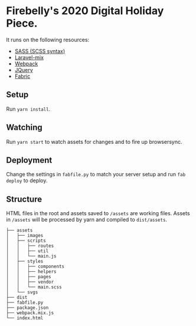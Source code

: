 # Firebelly's 2020 Digital Holiday Piece.

It runs on the following resources:  
* [SASS (SCSS syntax)](http://sass-lang.com/)
* [Laravel-mix](https://laravel-mix.com/)
* [Webpack](https://webpack.js.org/)
* [JQuery](https://jquery.org/)
* [Fabric](http://www.fabfile.org/)

## Setup
Run `yarn install`.

## Watching
Run `yarn start` to watch assets for changes and to fire up browsersync.

## Deployment
Change the settings in `fabfile.py` to match your server setup and run `fab deploy` to deploy.

## Structure
HTML files in the root and assets saved to `/assets` are working files. Assets in `/assets` will be processed by yarn and compiled to `dist/assets`.
```
├── assets
│   ├── images
│   ├── scripts
│   │   ├── routes
│   │   ├── util
│   │   └── main.js
│   ├── styles
│   │   ├── components
│   │   ├── helpers
│   │   ├── pages
│   │   ├── vendor
│   │   └── main.scss
│   └── svgs
├── dist
├── fabfile.py
├── package.json
├── webpack.mix.js
└── index.html
```
